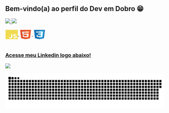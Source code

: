 ## Bem-vindo(a) ao perfil do Dev em Dobro 😁

 <div>
   <a href="https://github.com/eduardo-becker">
   <img height="180em" src="https://github-readme-stats.vercel.app/api?username=eduardo-becker&show_icons=true&theme=tokyonight&include_all_commits=true&count_private=true"/>
   <img height="180em" src="https://github-readme-stats.vercel.app/api/top-langs/?username=eduardo-becker&layout=compact&langs_count=6&theme=tokyonight"/>

</div>
<div style="display: inline_block"><br>
  <img align="center" alt="Js" height="30" width="40" src="https://raw.githubusercontent.com/devicons/devicon/master/icons/javascript/javascript-plain.svg">
  <img align="center" alt="HTML" height="30" width="40" src="https://raw.githubusercontent.com/devicons/devicon/master/icons/html5/html5-original.svg">
  <img align="center" alt="CSS" height="30" width="40" src="https://raw.githubusercontent.com/devicons/devicon/master/icons/css3/css3-original.svg">
</div>
 
 <br>
 
  ### Acesse meu Linkedin logo abaixo!
 
<div>
  <a href="https://www.linkedin.com/in/eduardo-becker-b2b3b0269/" target="_blank"><img src="https://img.shields.io/badge/-LinkedIn-%230077B5?style=for-the-badge&logo=linkedin&logoColor=white" target="_blank"></a> 
 
  ![Snake animation](https://github.com/eduardo-becker/eduardo-becker/blob/output/github-contribution-grid-snake.svg)

</div>
